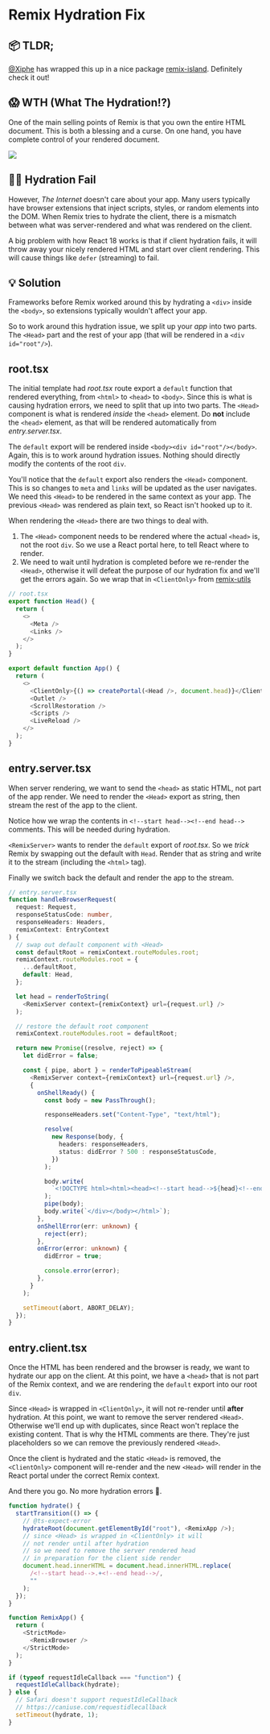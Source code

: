 # Remix Hydration Fix

## 📦 TLDR;

[@Xiphe](https://github.com/Xiphe) has wrapped this up in a nice package [remix-island](https://github.com/Xiphe/remix-island). Definitely check it out!

## 😱 WTH (What The Hydration⁉️)

One of the main selling points of Remix is that you own the entire HTML document.
This is both a blessing and a curse. On one hand, you have complete control of
your rendered document.

<a href="https://www.loom.com/share/911412524f5e42618f64bc6c8ec5bf35">
<img style="max-width:300px;" src="https://cdn.loom.com/sessions/thumbnails/911412524f5e42618f64bc6c8ec5bf35-with-play.gif">
</a>

## 🤦‍♂️ Hydration Fail

However, _The Internet_ doesn't care about your app. Many users typically have
browser extensions that inject scripts, styles, or random elements into the DOM.
When Remix tries to hydrate the client, there is a mismatch between what was
server-rendered and what was rendered on the client.

A big problem with how React 18 works is that if client hydration fails, it will
throw away your nicely rendered HTML and start over client rendering. This will
cause things like `defer` (streaming) to fail.

## 💡 Solution

Frameworks before Remix worked around this by hydrating a `<div>` inside the
`<body>`, so extensions typically wouldn't affect your app.

So to work around this hydration issue, we split up your _app_ into two parts.
The `<Head>` part and the rest of your app (that will be rendered in a `<div id="root"/>`).

## root.tsx

The initial template had _root.tsx_ route export a `default` function that rendered everything,
from `<html>` to `<head>` to `<body>`. Since this is what is causing hydration errors,
we need to split that up into two parts. The `<Head>` component is what is rendered
_inside_ the `<head>` element. Do **not** include the `<head>` element, as that will be rendered
automatically from _entry.server.tsx_.

The `default` export will be rendered inside `<body><div id="root"/></body>`. Again,
this is to work around hydration issues. Nothing should directly modify the contents
of the root `div`.

You'll notice that the `default` export also renders the `<Head>` component. This is so
changes to `meta` and `links` will be updated as the user navigates. We need this
`<Head>` to be rendered in the same context as your app. The previous `<Head>` was
rendered as plain text, so React isn't hooked up to it.

When rendering the `<Head>` there are two things to deal with.

1. The `<Head>` component needs to be rendered where the actual `<head>` is, not the
   root `div`. So we use a React portal here, to tell React where to render.
2. We need to wait until hydration is completed before we re-render the `<Head>`,
   otherwise it will defeat the purpose of our hydration fix and we'll get the
   errors again. So we wrap that in `<ClientOnly>` from [remix-utils](https://github.com/sergiodxa/remix-utils#clientonly)

```ts
// root.tsx
export function Head() {
  return (
    <>
      <Meta />
      <Links />
    </>
  );
}

export default function App() {
  return (
    <>
      <ClientOnly>{() => createPortal(<Head />, document.head)}</ClientOnly>
      <Outlet />
      <ScrollRestoration />
      <Scripts />
      <LiveReload />
    </>
  );
}
```

## entry.server.tsx

When server rendering, we want to send the `<head>` as static HTML, not
part of the app render. We need to render the `<Head>` export as string, then stream
the rest of the app to the client.

Notice how we wrap the contents in `<!--start head--><!--end head-->` comments. This
will be needed during hydration.

`<RemixServer>` wants to render the `default` export of _root.tsx_. So we _trick_
Remix by swapping out the default with `Head`. Render that as string and write it
to the stream (including the `<html>` tag).

Finally we switch back the default and render the app to the stream.

```ts
// entry.server.tsx
function handleBrowserRequest(
  request: Request,
  responseStatusCode: number,
  responseHeaders: Headers,
  remixContext: EntryContext
) {
  // swap out default component with <Head>
  const defaultRoot = remixContext.routeModules.root;
  remixContext.routeModules.root = {
    ...defaultRoot,
    default: Head,
  };

  let head = renderToString(
    <RemixServer context={remixContext} url={request.url} />
  );

  // restore the default root component
  remixContext.routeModules.root = defaultRoot;

  return new Promise((resolve, reject) => {
    let didError = false;

    const { pipe, abort } = renderToPipeableStream(
      <RemixServer context={remixContext} url={request.url} />,
      {
        onShellReady() {
          const body = new PassThrough();

          responseHeaders.set("Content-Type", "text/html");

          resolve(
            new Response(body, {
              headers: responseHeaders,
              status: didError ? 500 : responseStatusCode,
            })
          );

          body.write(
            `<!DOCTYPE html><html><head><!--start head-->${head}<!--end head--></head><body><div id="root">`
          );
          pipe(body);
          body.write(`</div></body></html>`);
        },
        onShellError(err: unknown) {
          reject(err);
        },
        onError(error: unknown) {
          didError = true;

          console.error(error);
        },
      }
    );

    setTimeout(abort, ABORT_DELAY);
  });
}
```

## entry.client.tsx

Once the HTML has been rendered and the browser is ready, we want to hydrate our
app on the client. At this point, we have a `<head>` that is not part of the Remix
context, and we are rendering the `default` export into our root `div`.

Since `<Head>` is wrapped in `<ClientOnly>`, it will not re-render until **after**
hydration. At this point, we want to remove the server rendered `<Head>`. Otherwise
we'll end up with duplicates, since React won't replace the existing content. That
is why the HTML comments are there. They're just placeholders so we can remove the previously rendered `<Head>`.

Once the client is hydrated and the static `<Head>` is removed, the `<ClientOnly>`
component will re-render and the new `<Head>` will render in the React portal under
the correct Remix context.

And there you go. No more hydration errors 🥳.

```ts
function hydrate() {
  startTransition(() => {
    // @ts-expect-error
    hydrateRoot(document.getElementById("root"), <RemixApp />);
    // since <Head> is wrapped in <ClientOnly> it will
    // not render until after hydration
    // so we need to remove the server rendered head
    // in preparation for the client side render
    document.head.innerHTML = document.head.innerHTML.replace(
      /<!--start head-->.+<!--end head-->/,
      ""
    );
  });
}

function RemixApp() {
  return (
    <StrictMode>
      <RemixBrowser />
    </StrictMode>
  );
}

if (typeof requestIdleCallback === "function") {
  requestIdleCallback(hydrate);
} else {
  // Safari doesn't support requestIdleCallback
  // https://caniuse.com/requestidlecallback
  setTimeout(hydrate, 1);
}
```
